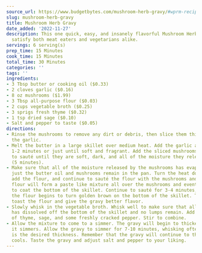 ```yaml
---
source_url: https://www.budgetbytes.com/mushroom-herb-gravy/#wprm-recipe-container-33399
slug: mushroom-herb-gravy
title: Mushroom Herb Gravy
date_added: '2022-11-27'
description: This one quick, easy, and insanely flavorful Mushroom Herb Gravy will
  satisfy both meat eaters and vegetarians alike.
servings: 6 serving(s)
prep_time: 15 Minutes
cook_time: 15 Minutes
total_time: 30 Minutes
categories: ''
tags: ''
ingredients:
- 3 Tbsp butter or cooking oil ($0.33)
- 2 cloves garlic ($0.16)
- 8 oz mushrooms ($1.99)
- 3 Tbsp all-purpose flour ($0.03)
- 2 cups vegetable broth ($0.25)
- 3 sprigs fresh thyme ($0.32)
- 1 tsp dried sage ($0.10)
- Salt and pepper to taste ($0.05)
directions:
- Rinse the mushrooms to remove any dirt or debris, then slice them thinly. Mince
  the garlic.
- Melt the butter in a large skillet over medium heat. Add the garlic and sauté for
  1-2 minutes or just until soft and fragrant. Add the sliced mushrooms and continue
  to sauté until they are soft, dark, and all of the moisture they release has evaporated
  (5 minutes).
- Make sure that all of the moisture released by the mushrooms has evaporated and
  just the butter oil and mushrooms remain in the pan. Turn the heat down to medium-low,
  add the flour, and continue to sauté the flour with the mushrooms and butter. The
  flour will form a paste like mixture all over the mushrooms and eventually begin
  to coat the bottom of the skillet. Continue to sauté for 3-4 minutes, or just until
  the flour begins to turn golden brown on the bottom of the skillet. This will slightly
  toast the flour and give the gravy better flavor.
- Slowly whisk in the vegetable broth. Whisk well to make sure that all of the flour
  has dissolved off the bottom of the skillet and no lumps remain. Add the sprigs
  of thyme, sage, and some freshly cracked pepper. Stir to combine.
- Allow the mixture to come to a simmer. The gravy will begin to thicken as soon as
  it simmers. Allow the gravy to simmer for 7-10 minutes, whisking often, until it
  is the desired thickness. Remember that the gravy will continue to thicken as it
  cools. Taste the gravy and adjust salt and pepper to your liking.
---
```

